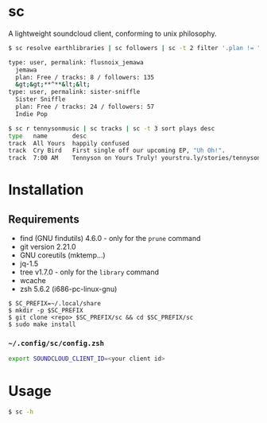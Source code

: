# sc

A lightweight soundcloud client, conforming to unix philosophy.

```sh
$ sc resolve earthlibraries | sc followers | sc -t 2 filter '.plan != "Pro"' | sc describe

type: user, permalink: flusnoix_jemawa
  jemawa
  plan: Free / tracks: 8 / followers: 135
  &gt;&gt;**^**&lt;&lt;
type: user, permalink: sister-sniffle
  Sister Sniffle
  plan: Free / tracks: 24 / followers: 57
  Indie Pop
```

```sh
$ sc r tennysonmusic | sc tracks | sc -t 3 sort plays desc
type   name       desc
track  All Yours  happily confused
track  Cry Bird   First single off our upcoming EP, "Uh Oh!".
track  7:00 AM    Tennyson on Yours Truly! yourstru.ly/stories/tennyson
```

# Installation

## Requirements

+ find (GNU findutils) 4.6.0 - only for the `prune` command
+ git version 2.21.0
+ GNU coreutils (mktemp...)
+ jq-1.5
+ tree v1.7.0 - only for the `library` command
+ wcache
+ zsh 5.6.2 (i686-pc-linux-gnu)

```
$ SC_PREFIX=~/.local/share
$ mkdir -p $SC_PREFIX
$ git clone <repo> $SC_PREFIX/sc && cd $SC_PREFIX/sc
$ sudo make install
```

### `~/.config/sc/config.zsh`
```zsh
export SOUNDCLOUD_CLIENT_ID=<your client id>
```

# Usage

```zsh
$ sc -h
```
